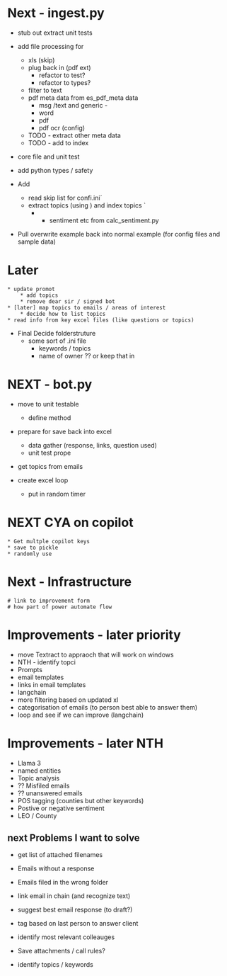 

# Next - ingest.py
* stub out extract unit tests

* add file processing for

	* xls (skip)
	* plug back in (pdf ext)
		* refactor to test?
		* refactor to types?
	* filter to text
	* pdf meta data from es_pdf_meta data
		* msg /text and generic - 
		* word
		* pdf
		* pdf ocr (config)
	* TODO - extract other meta data
	* TODO - add to index

* core file and unit test
* add python types / safety

* Add
	* read skip list for confi.ini´
	* extract topics (using ) and index topics `
		* * sentiment etc from calc_sentiment.py



* Pull overwrite example back into normal example (for config files and sample data)

# Later
	* update promot
		* add topics
		* remove dear sir / signed bot
	* [later] map topics to emails / areas of interest
		* decide how to list topics
	* read info from key excel files (like questions or topics)

* Final Decide folderstruture
	* some sort of .ini file
		* keywords / topics
		* name of owner ?? or keep that in 


# NEXT - bot.py

* move to unit testable 
	* define method

* prepare for save back into excel
	* data gather (response, links, question used)
	* unit test prope

* get topics from emails

* create excel loop
	* put in random timer

# NEXT CYA on copilot
	* Get multple copilot keys
	* save to pickle
	* randomly use


# Next - Infrastructure
	# link to improvement form
	# how part of power automate flow


# Improvements - later priority
* move Textract to appraoch that will work on windows
* NTH - identify topci
* Prompts
* email templates
* links in email templates
* langchain
* more filtering based on updated xl
* categorisation of emails (to person best able to answer them)
* loop and see if we can improve (langchain)

# Improvements - later NTH
* Llama 3
* named entities
* Topic analysis
* ?? Misfiled emails
* ?? unanswered emails
* POS tagging (counties but other keywords)
* Postive or negative sentiment
* LEO / County


## next Problems I want to solve
* get list of attached filenames
* Emails without a response
* Emails filed in the wrong folder
* link email in chain (and recognize text)
* suggest best email response (to draft?)
* tag based on last person to answer client

* identify most relevant colleauges
* Save attachments / call rules?
* identify topics / keywords






